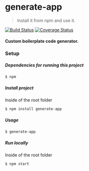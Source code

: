 # generate-app
> Install it from npm and use it.

[![Build Status](https://travis-ci.com/karenkgs/generate-app.svg?branch=master)](https://travis-ci.com/github/karenkgs/generate-app)
[![Coverage Status](https://coveralls.io/repos/github/karenkgs/generate-app/badge.svg?branch=master)](https://coveralls.io/github/karenkgs/generate-app?branch=master)

#### Custom boilerplate code generator.

### Setup
##### Dependencies for running this project
```sh
$ npm
```

##### Install project
Inside of the root folder
```sh
$ npm install generate-app
```

##### Usage
```sh
$ generate-app
```

##### Run locally
Inside of the root folder
```sh
$ npm start
```